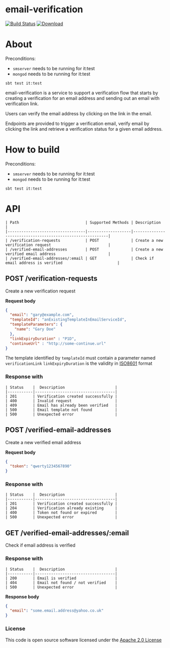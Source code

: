 # email-verification

[![Build Status](https://travis-ci.org/hmrc/email-verification.svg)](https://travis-ci.org/hmrc/email-verification) [ ![Download](https://api.bintray.com/packages/hmrc/releases/email-verification/images/download.svg) ](https://bintray.com/hmrc/releases/email-verification/_latestVersion)

# About

Preconditions:
- ```smserver``` needs to be running for it:test
- ```mongod``` needs to be running for it:test

```sbt test it:test```

email-verification is a service to support a verification flow that starts by creating a verification for an email address and sending out an email with verification link.

Users can verify the email address by clicking on the link in the email.

Endpoints are provided to trigger a verification email, verify email by clicking the link and retrieve a verification status for a given email address.

# How to build

Preconditions:
- ```smserver``` needs to be running for it:test
- ```mongod``` needs to be running for it:test

```sbt test it:test```

# API

    | Path                             | Supported Methods | Description                                               |
    |----------------------------------|-------------------|-----------------------------------------------------------|
    | /verification-requests           | POST              | Create a new verification request                         |
    | /verified-email-addresses        | POST              | Create a new verified email address                       |
    | /verified-email-addresses/:email | GET               | Check if email address is verified                        |


## POST /verification-requests

Create a new verification request

**Request body**

```json
{
  "email": "gary@example.com",
  "templateId": "anExistingTemplateInEmailServiceId",
  "templateParameters": {
    "name": "Gary Doe"
  },
  "linkExpiryDuration" : "P1D",
  "continueUrl" : "http://some-continue.url"
}
```

The template identified by ```templateId``` must contain a parameter named ```verificationLink```
```linkExpiryDuration``` is the validity in [ISO8601](https://en.wikipedia.org/wiki/ISO_8601#Durations) format

### Response with

    | Status    |  Description                      |
    |-----------|-----------------------------------|
    | 201       | Verification created successfully |
    | 400       | Invalid request                   |
    | 409       | Email has already been verified   |
    | 500       | Email template not found          |
    | 500       | Unexpected error                  |
    

## POST /verified-email-addresses

Create a new verified email address

**Request body**

```json
{
  "token": "qwerty1234567890"
}
```
### Response with

    | Status    |  Description                      |
    |-----------|-----------------------------------|
    | 201       | Verification created successfully |
    | 204       | Verification already existing     |
    | 400       | Token not found or expired        |
    | 500       | Unexpected error                  |


## GET /verified-email-addresses/:email

Check if email address is verified

### Response with

    | Status    |  Description                      |
    |-----------|-----------------------------------|
    | 200       | Email is verified                 |
    | 404       | Email not found / not verified    |
    | 500       | Unexpected error                  |

**Response body**

```json
{
  "email": "some.email.address@yahoo.co.uk"
}
```

### License

This code is open source software licensed under the [Apache 2.0 License]("http://www.apache.org/licenses/LICENSE-2.0.html")
